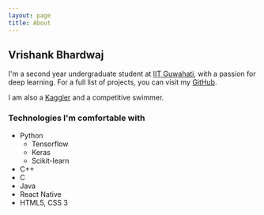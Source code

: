 ```yaml
---
layout: page
title: About
---
```


## Vrishank Bhardwaj

I'm a second year undergraduate student at <a href="http://www.iitg.ernet.in" target="_blank">IIT Guwahati</a>, with a passion for deep learning. For a full list of projects, you can visit my <a href="https://github.com/vrishank97" target="_blank">GitHub</a>.

I am also a <a href="https://www.kaggle.com/vrishank97" target="_blank">Kaggler</a> and a competitive swimmer.

### Technologies I'm comfortable with

* Python
  * Tensorflow
  * Keras
  * Scikit-learn
* C++
* C
* Java
* React Native
* HTML5, CSS 3
